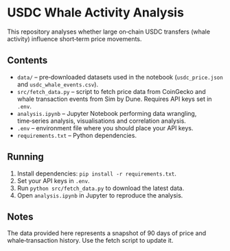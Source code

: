 # USDC Whale Activity Analysis

This repository analyses whether large on‑chain USDC transfers (whale activity) influence short‑term price movements.  

## Contents
* `data/` – pre‑downloaded datasets used in the notebook (`usdc_price.json` and `usdc_whale_events.csv`).
* `src/fetch_data.py` – script to fetch price data from CoinGecko and whale transaction events from Sim by Dune.  Requires API keys set in `.env`.
* `analysis.ipynb` – Jupyter Notebook performing data wrangling, time‑series analysis, visualisations and correlation analysis.
* `.env` – environment file where you should place your API keys.
* `requirements.txt` – Python dependencies.

## Running
1. Install dependencies: `pip install -r requirements.txt`.
2. Set your API keys in `.env`.
3. Run `python src/fetch_data.py` to download the latest data.
4. Open `analysis.ipynb` in Jupyter to reproduce the analysis.

## Notes
The data provided here represents a snapshot of 90 days of price and whale‑transaction history.  Use the fetch script to update it.
